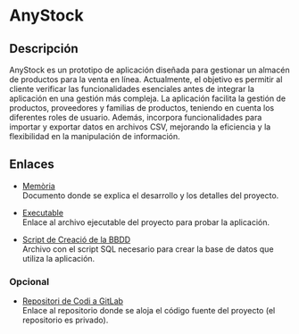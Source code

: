 # AnyStock

## Descripción
AnyStock es un prototipo de aplicación diseñada para gestionar un almacén de productos para la venta en línea. Actualmente, el objetivo es permitir al cliente verificar las funcionalidades esenciales antes de integrar la aplicación en una gestión más compleja. La aplicación facilita la gestión de productos, proveedores y familias de productos, teniendo en cuenta los diferentes roles de usuario. Además, incorpora funcionalidades para importar y exportar datos en archivos CSV, mejorando la eficiencia y la flexibilidad en la manipulación de información.

## Enlaces

- [Memòria](https://docs.google.com/document/d/18_nF8hHAQJ_air2XCvxuNVB61f1nw3iQZ4yjmJTD0EU/edit?usp=sharing)  
  Documento donde se explica el desarrollo y los detalles del proyecto.

- [Executable](enlace_al_executable)  
  Enlace al archivo ejecutable del proyecto para probar la aplicación.

- [Script de Creació de la BBDD](https://drive.google.com/file/d/11Lp1PiieScmnaCwGGCCt5FpUhexKjSEF/view?usp=sharing)  
  Archivo con el script SQL necesario para crear la base de datos que utiliza la aplicación.

### Opcional
- [Repositori de Codi a GitLab](https://gitlab.com/anystockg4/anystock.git)  
  Enlace al repositorio donde se aloja el código fuente del proyecto (el repositorio es privado).
